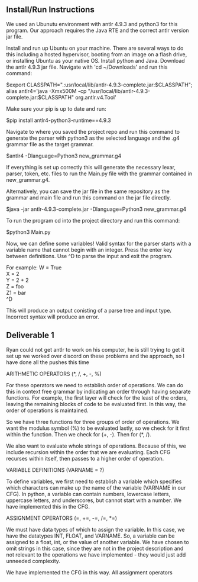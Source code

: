 ## Install/Run Instructions

We used an Ubunutu environment with antlr 4.9.3 and python3 for this program.
Our approach requires the Java RTE and the correct antlr version jar file.

Install and run up Ubuntu on your machine. There are several ways to do this 
including a hosted hypervisor, booting from an image on a flash drive,
or installing Ubuntu as your native OS.
Install python and Java.
Download the antlr 4.9.3 jar file.
Navigate with 'cd ~/Downloads' and run this command:

$export CLASSPATH=".:usr/local/lib/antlr-4.9.3-complete.jar:$CLASSPATH";
alias antlr4='java -Xmx500M -cp "/usr/local/lib/antlr-4.9.3-complete.jar:$CLASSPATH" org.antlr.v4.Tool'

Make sure your pip is up to date and run:

$pip install antlr4-python3-runtime==4.9.3

Navigate to where you saved the project repo and run this command to generate the
parser with python3 as the selected language and the .g4 grammar file as the target grammar.

$antlr4 -Dlanguage=Python3 new_grammar.g4

If everything is set up correctly this will generate the necessary lexar, parser, token, etc. files to run the Main.py file with the grammar contained in new_grammar.g4.

Alternatively, you can save the jar file in the same repository as the grammar and main file and run this command on the jar file directly.

$java -jar antlr-4.9.3-complete.jar -Dlanguage=Python3 new_grammar.g4

To run the program cd into the project directory and run this command:

$python3 Main.py

Now, we can define some variables!
Valid syntax for the parser starts with a variable name that cannot begin with an integer.
Press the enter key between definitions. Use ^D to parse the input and exit the program.

For example:
W = True  <br />
X = 2  <br />
Y = 2 + 2  <br />
Z = foo  <br />
Z1 = bar  <br />
^D  <br />

This will produce an output conisting of a parse tree and input type.
Incorrect syntax will produce an error.



## Deliverable 1

Ryan could not get antlr to work on his computer, he is still trying to get it set up
we worked over discord on these problems and the approach, so I have done all the pushes this time

ARITHMETIC OPERATORS (\*, /, +, -, %)

For these operators we need to establish order of operations. We can do this in context free grammar
by indicating an order through having separate functions. For example, the first layer will check for
the least of the orders, leaving the remaining blocks of code to be evaluated first. In this way, the
order of operations is maintained.

So we have three functions for three groups of order of operations. We want the modulus symbol (%) to 
be evaluated lastly, so we check for it first within the function. Then we check for (+, -). Then for
(\*, /). 

We also want to evaluate whole strings of operations. Because of this, we include recursion within the
order that we are evaluating. Each CFG recurses within itself, then passes to a higher order of 
operation.


VARIABLE DEFINITIONS (VARNAME = ?)

To define variables, we first need to establish a variable which specifies which characters can make up
the name of the variable (VARNAME in our CFG). In python, a variable can contain numbers, lowercase
letters, uppercase letters, and underscores, but cannot start with a number. We have implemented this
in the CFG.


ASSIGNMENT OPERATORS (=, +=, -=, /=, \*=) 

We must have data types of which to assign the variable. In this case, we have the datatypes INT,
FLOAT, and VARNAME. So, a variable can be assigned to a float, int, or the value of another variable.
We have chosen to omit strings in this case, since they are not in the project description and not
relevant to the operations we have implemented - they would just add unneeded complexity.

We have implemented the CFG in this way. All assignment operators





